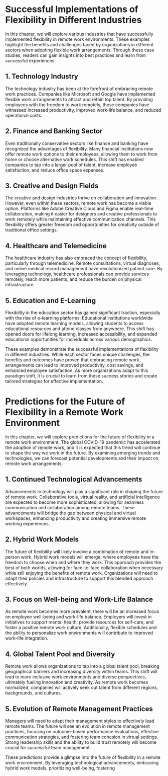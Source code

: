 Successful Implementations of Flexibility in Different Industries
==========================================================================

In this chapter, we will explore various industries that have successfully implemented flexibility in remote work environments. These examples highlight the benefits and challenges faced by organizations in different sectors when adopting flexible work arrangements. Through these case studies, readers can gain insights into best practices and learn from successful experiences.

1\. Technology Industry
----------------------

The technology industry has been at the forefront of embracing remote work practices. Companies like Microsoft and Google have implemented flexible work arrangements to attract and retain top talent. By providing employees with the freedom to work remotely, these companies have witnessed increased productivity, improved work-life balance, and reduced operational costs.

2\. Finance and Banking Sector
-----------------------------

Even traditionally conservative sectors like finance and banking have recognized the advantages of flexibility. Many financial institutions now offer remote work options to their employees, allowing them to work from home or choose alternative work schedules. This shift has enabled companies to tap into a larger pool of talent, increase employee satisfaction, and reduce office space expenses.

3\. Creative and Design Fields
-----------------------------

The creative and design industries thrive on collaboration and innovation. However, even within these sectors, remote work has become a viable option. Platforms like Adobe Creative Cloud and Figma enable real-time collaboration, making it easier for designers and creative professionals to work remotely while maintaining effective communication channels. This flexibility offers greater freedom and opportunities for creativity outside of traditional office settings.

4\. Healthcare and Telemedicine
------------------------------

The healthcare industry has also embraced the concept of flexibility, particularly through telemedicine. Remote consultations, virtual diagnoses, and online medical record management have revolutionized patient care. By leveraging technology, healthcare professionals can provide services remotely, reach more patients, and reduce the burden on physical infrastructure.

5\. Education and E-Learning
---------------------------

Flexibility in the education sector has gained significant traction, especially with the rise of e-learning platforms. Educational institutions worldwide have adopted remote learning models, allowing students to access educational resources and attend classes from anywhere. This shift has opened doors for lifelong learning, increased accessibility, and expanded educational opportunities for individuals across various demographics.

These examples demonstrate the successful implementations of flexibility in different industries. While each sector faces unique challenges, the benefits and outcomes have proven that embracing remote work arrangements can lead to improved productivity, cost savings, and enhanced employee satisfaction. As more organizations adapt to this paradigm shift, it is crucial to learn from these success stories and create tailored strategies for effective implementation.

Predictions for the Future of Flexibility in a Remote Work Environment
===============================================================================

In this chapter, we will explore predictions for the future of flexibility in a remote work environment. The global COVID-19 pandemic has accelerated the adoption of remote work, and it is expected that this trend will continue to shape the way we work in the future. By examining emerging trends and technologies, we can forecast potential developments and their impact on remote work arrangements.

1\. Continued Technological Advancements
---------------------------------------

Advancements in technology will play a significant role in shaping the future of remote work. Collaborative tools, virtual reality, and artificial intelligence are expected to become more sophisticated, allowing for seamless communication and collaboration among remote teams. These advancements will bridge the gap between physical and virtual workspaces, enhancing productivity and creating immersive remote working experiences.

2\. Hybrid Work Models
---------------------

The future of flexibility will likely involve a combination of remote and in-person work. Hybrid work models will emerge, where employees have the freedom to choose when and where they work. This approach provides the best of both worlds, allowing for face-to-face collaboration when necessary while still enjoying the benefits of remote work. Organizations will need to adapt their policies and infrastructure to support this blended approach effectively.

3\. Focus on Well-being and Work-Life Balance
--------------------------------------------

As remote work becomes more prevalent, there will be an increased focus on employee well-being and work-life balance. Employers will invest in initiatives to support mental health, provide resources for self-care, and foster a positive remote work culture. Additionally, flexible schedules and the ability to personalize work environments will contribute to improved work-life integration.

4\. Global Talent Pool and Diversity
-----------------------------------

Remote work allows organizations to tap into a global talent pool, breaking geographical barriers and increasing diversity within teams. This shift will lead to more inclusive work environments and diverse perspectives, ultimately fueling innovation and creativity. As remote work becomes normalized, companies will actively seek out talent from different regions, backgrounds, and cultures.

5\. Evolution of Remote Management Practices
-------------------------------------------

Managers will need to adapt their management styles to effectively lead remote teams. The future will see an evolution in remote management practices, focusing on outcome-based performance evaluations, effective communication strategies, and fostering team cohesion in virtual settings. Strong leadership skills and the ability to build trust remotely will become crucial for successful team management.

These predictions provide a glimpse into the future of flexibility in a remote work environment. By leveraging technological advancements, embracing hybrid work models, prioritizing well-being, fostering
